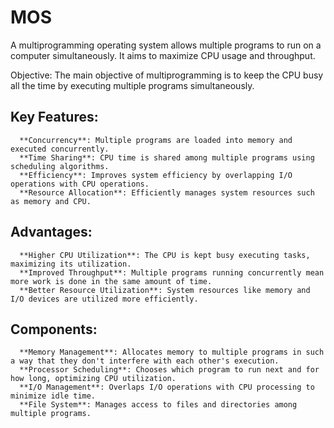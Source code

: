 # MOS

A multiprogramming operating system allows multiple programs to run on a computer simultaneously. It aims to maximize CPU usage and throughput.

Objective: The main objective of multiprogramming is to keep the CPU busy all the time by executing multiple programs simultaneously.

## Key Features:
      **Concurrency**: Multiple programs are loaded into memory and executed concurrently.
      **Time Sharing**: CPU time is shared among multiple programs using scheduling algorithms.
      **Efficiency**: Improves system efficiency by overlapping I/O operations with CPU operations.
      **Resource Allocation**: Efficiently manages system resources such as memory and CPU.
      
## Advantages:
      **Higher CPU Utilization**: The CPU is kept busy executing tasks, maximizing its utilization.
      **Improved Throughput**: Multiple programs running concurrently mean more work is done in the same amount of time.
      **Better Resource Utilization**: System resources like memory and I/O devices are utilized more efficiently.
      
## Components:
      **Memory Management**: Allocates memory to multiple programs in such a way that they don't interfere with each other's execution.
      **Processor Scheduling**: Chooses which program to run next and for how long, optimizing CPU utilization.
      **I/O Management**: Overlaps I/O operations with CPU processing to minimize idle time.
      **File System**: Manages access to files and directories among multiple programs.
